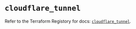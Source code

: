# `cloudflare_tunnel`

Refer to the Terraform Registory for docs: [`cloudflare_tunnel`](https://registry.terraform.io/providers/cloudflare/cloudflare/4.19.0/docs/resources/tunnel).
